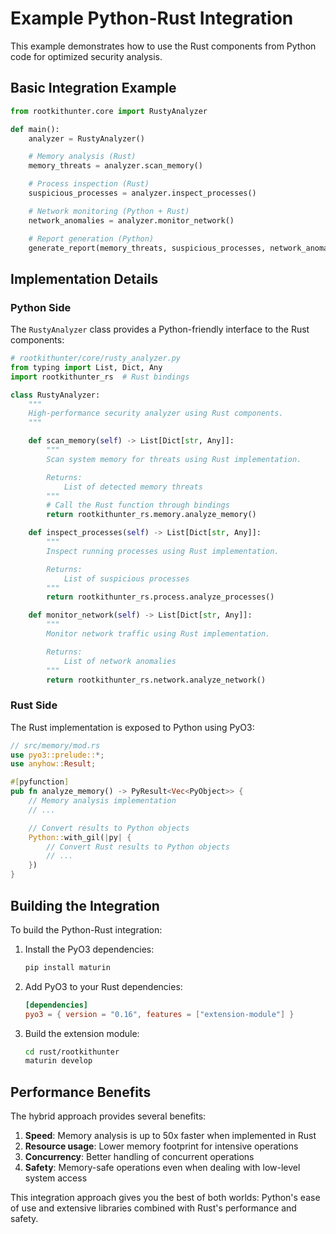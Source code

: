 # Example Python-Rust Integration

This example demonstrates how to use the Rust components from Python code for optimized security analysis.

## Basic Integration Example

```python
from rootkithunter.core import RustyAnalyzer

def main():
    analyzer = RustyAnalyzer()

    # Memory analysis (Rust)
    memory_threats = analyzer.scan_memory()

    # Process inspection (Rust)
    suspicious_processes = analyzer.inspect_processes()

    # Network monitoring (Python + Rust)
    network_anomalies = analyzer.monitor_network()

    # Report generation (Python)
    generate_report(memory_threats, suspicious_processes, network_anomalies)
```

## Implementation Details

### Python Side

The `RustyAnalyzer` class provides a Python-friendly interface to the Rust components:

```python
# rootkithunter/core/rusty_analyzer.py
from typing import List, Dict, Any
import rootkithunter_rs  # Rust bindings

class RustyAnalyzer:
    """
    High-performance security analyzer using Rust components.
    """

    def scan_memory(self) -> List[Dict[str, Any]]:
        """
        Scan system memory for threats using Rust implementation.

        Returns:
            List of detected memory threats
        """
        # Call the Rust function through bindings
        return rootkithunter_rs.memory.analyze_memory()

    def inspect_processes(self) -> List[Dict[str, Any]]:
        """
        Inspect running processes using Rust implementation.

        Returns:
            List of suspicious processes
        """
        return rootkithunter_rs.process.analyze_processes()

    def monitor_network(self) -> List[Dict[str, Any]]:
        """
        Monitor network traffic using Rust implementation.

        Returns:
            List of network anomalies
        """
        return rootkithunter_rs.network.analyze_network()
```

### Rust Side

The Rust implementation is exposed to Python using PyO3:

```rust
// src/memory/mod.rs
use pyo3::prelude::*;
use anyhow::Result;

#[pyfunction]
pub fn analyze_memory() -> PyResult<Vec<PyObject>> {
    // Memory analysis implementation
    // ...

    // Convert results to Python objects
    Python::with_gil(|py| {
        // Convert Rust results to Python objects
        // ...
    })
}
```

## Building the Integration

To build the Python-Rust integration:

1. Install the PyO3 dependencies:
   ```bash
   pip install maturin
   ```

2. Add PyO3 to your Rust dependencies:
   ```toml
   [dependencies]
   pyo3 = { version = "0.16", features = ["extension-module"] }
   ```

3. Build the extension module:
   ```bash
   cd rust/rootkithunter
   maturin develop
   ```

## Performance Benefits

The hybrid approach provides several benefits:

1. **Speed**: Memory analysis is up to 50x faster when implemented in Rust
2. **Resource usage**: Lower memory footprint for intensive operations
3. **Concurrency**: Better handling of concurrent operations
4. **Safety**: Memory-safe operations even when dealing with low-level system access

This integration approach gives you the best of both worlds: Python's ease of use and extensive libraries combined with Rust's performance and safety.
